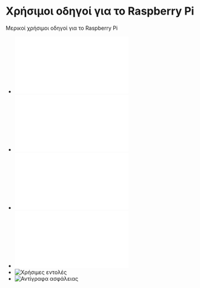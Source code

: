 # Χρήσιμοι οδηγοί για το Raspberry Pi

 Μερικοί χρήσιμοι οδηγοί για το Raspberry Pi

 * ![Εγκατάσταση Raspberry Pi OS Lite](raspberryos-lite/README.md)
 * ![Ενέργειες μετά την εγκατάσταση](first-boot/README.md)
 * ![Domain name και Port Forwarding](ddns-port/README.md)
 * ![Εγκατάσταση και ρύθμιση του Apache](apache/README.md)
 * ![Χρήσιμες εντολές]()
 * ![Αντίγραφα ασφάλειας]()
